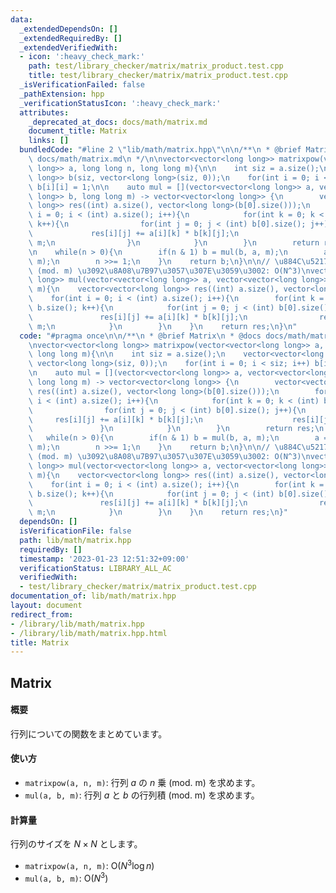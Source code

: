 ```yaml
---
data:
  _extendedDependsOn: []
  _extendedRequiredBy: []
  _extendedVerifiedWith:
  - icon: ':heavy_check_mark:'
    path: test/library_checker/matrix/matrix_product.test.cpp
    title: test/library_checker/matrix/matrix_product.test.cpp
  _isVerificationFailed: false
  _pathExtension: hpp
  _verificationStatusIcon: ':heavy_check_mark:'
  attributes:
    _deprecated_at_docs: docs/math/matrix.md
    document_title: Matrix
    links: []
  bundledCode: "#line 2 \"lib/math/matrix.hpp\"\n\n/**\n * @brief Matrix\n * @docs\
    \ docs/math/matrix.md\n */\n\nvector<vector<long long>> matrixpow(vector<vector<long\
    \ long>> a, long long n, long long m){\n\n    int siz = a.size();\n    vector<vector<long\
    \ long>> b(siz, vector<long long>(siz, 0));\n    for(int i = 0; i < siz; i++)\
    \ b[i][i] = 1;\n\n    auto mul = [](vector<vector<long long>> a, vector<vector<long\
    \ long>> b, long long m) -> vector<vector<long long>> {\n        vector<vector<long\
    \ long>> res((int) a.size(), vector<long long>(b[0].size()));\n        for(int\
    \ i = 0; i < (int) a.size(); i++){\n            for(int k = 0; k < (int) b.size();\
    \ k++){\n                for(int j = 0; j < (int) b[0].size(); j++){\n       \
    \             res[i][j] += a[i][k] * b[k][j];\n                    res[i][j] %=\
    \ m;\n                }\n            }\n        }\n        return res;\n    };\n\
    \n    while(n > 0){\n        if(n & 1) b = mul(b, a, m);\n        a = mul(a, a,\
    \ m);\n        n >>= 1;\n    }\n    return b;\n}\n\n// \u884C\u5217\u306E\u7A4D\
    \ (mod. m) \u3092\u8A08\u7B97\u3057\u307E\u3059\u3002: O(N^3)\nvector<vector<long\
    \ long>> mul(vector<vector<long long>> a, vector<vector<long long>> b, long long\
    \ m){\n    vector<vector<long long>> res((int) a.size(), vector<long long>(b[0].size()));\n\
    \    for(int i = 0; i < (int) a.size(); i++){\n        for(int k = 0; k < (int)\
    \ b.size(); k++){\n            for(int j = 0; j < (int) b[0].size(); j++){\n \
    \               res[i][j] += a[i][k] * b[k][j];\n                res[i][j] %=\
    \ m;\n            }\n        }\n    }\n    return res;\n}\n"
  code: "#pragma once\n\n/**\n * @brief Matrix\n * @docs docs/math/matrix.md\n */\n\
    \nvector<vector<long long>> matrixpow(vector<vector<long long>> a, long long n,\
    \ long long m){\n\n    int siz = a.size();\n    vector<vector<long long>> b(siz,\
    \ vector<long long>(siz, 0));\n    for(int i = 0; i < siz; i++) b[i][i] = 1;\n\
    \n    auto mul = [](vector<vector<long long>> a, vector<vector<long long>> b,\
    \ long long m) -> vector<vector<long long>> {\n        vector<vector<long long>>\
    \ res((int) a.size(), vector<long long>(b[0].size()));\n        for(int i = 0;\
    \ i < (int) a.size(); i++){\n            for(int k = 0; k < (int) b.size(); k++){\n\
    \                for(int j = 0; j < (int) b[0].size(); j++){\n               \
    \     res[i][j] += a[i][k] * b[k][j];\n                    res[i][j] %= m;\n \
    \               }\n            }\n        }\n        return res;\n    };\n\n \
    \   while(n > 0){\n        if(n & 1) b = mul(b, a, m);\n        a = mul(a, a,\
    \ m);\n        n >>= 1;\n    }\n    return b;\n}\n\n// \u884C\u5217\u306E\u7A4D\
    \ (mod. m) \u3092\u8A08\u7B97\u3057\u307E\u3059\u3002: O(N^3)\nvector<vector<long\
    \ long>> mul(vector<vector<long long>> a, vector<vector<long long>> b, long long\
    \ m){\n    vector<vector<long long>> res((int) a.size(), vector<long long>(b[0].size()));\n\
    \    for(int i = 0; i < (int) a.size(); i++){\n        for(int k = 0; k < (int)\
    \ b.size(); k++){\n            for(int j = 0; j < (int) b[0].size(); j++){\n \
    \               res[i][j] += a[i][k] * b[k][j];\n                res[i][j] %=\
    \ m;\n            }\n        }\n    }\n    return res;\n}"
  dependsOn: []
  isVerificationFile: false
  path: lib/math/matrix.hpp
  requiredBy: []
  timestamp: '2023-01-23 12:51:32+09:00'
  verificationStatus: LIBRARY_ALL_AC
  verifiedWith:
  - test/library_checker/matrix/matrix_product.test.cpp
documentation_of: lib/math/matrix.hpp
layout: document
redirect_from:
- /library/lib/math/matrix.hpp
- /library/lib/math/matrix.hpp.html
title: Matrix
---
```

## Matrix

#### 概要

行列についての関数をまとめています。

#### 使い方

- `matrixpow(a, n, m)`: 行列 $a$ の $n$ 乗 (mod. m) を求めます。
- `mul(a, b, m)`: 行列 $a$ と $b$ の行列積 (mod. m) を求めます。

#### 計算量

行列のサイズを $N \times N$ とします。

- `matrixpow(a, n, m)`: $\mathrm{O}(N^3 \log n)$
- `mul(a, b, m)`: $\mathrm{O}(N^3)$
